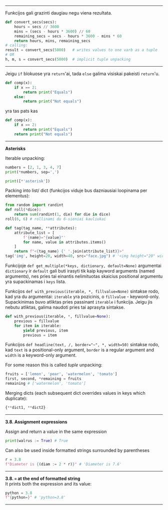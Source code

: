 ----------------------------------------
Funkcijos gali grazinti daugiau negu viena rezultata.
```python
def convert_secs(secs):
    hours = secs // 3600
    mins = (secs - hours * 3600) // 60
    remaining_secs = secs - hours * 3600 - mins * 60
    return hours, mins, remaining_secs
# calling:
result = convert_secs(5000)   # writes values to one varb as a tuple
# OR
h, m, s = convert_secs(5000)  # implicit tuple unpacking
```
----------------------------------------------
Jeigu `if` blokuose yra `return`'ai, tada `else` galima visiskai pakeisti `return`'u. 
```py
def comp(x):
    if x == 2:
        return print("Equals")
    else:
        return print("Not equals")
```
yra tas pats kas
```py
def comp(x):
    if x == 2:
        return print("Equals")
    return print("Not equals")
```
------------------------------------------------

**Asterisks**

Iterable unpacking:
```py
numbers = [2, 1, 3, 4, 7]
print(*numbers, sep=',')
```
```py
print([*'asterisk'])
```
Packing into list/ dict (funkcijos viduje bus dazniausiai loopinama per elementus):
```py
from random import randint
def roll(*dice):
    return sum(randint(1, die) for die in dice)
roll(6, 6) # rollinami du 6-sieniai kauliukai 
```
```py
def tag(tag_name, **attributes):
    attribute_list = [
        f'{name}="{value}"'
        for name, value in attributes.items()
    ]
    return f"<{tag_name} {' '.join(attribute_list)}>"
tag('img', height=20, width=40, src="face.jpg") # '<img height="20" width="40" src="face.jpg">'
```

Funkcijoje `def get_multiple(*keys, dictionary, default=None)` argumentai `dictionary` ir `default` gali buti irasyti tik kaip kayword arguments (named arguments), nes pries tai einantis nelimituotas skaicius positional argumentu yra supackinamas i `keys` lista. 

Funkcijos `def with_previous(iterable, *, fillvalue=None)` sintakse rodo, kad yra du argumentai: `iterable` yra pozicinis, o `fillvalue` - keyword-only. Supackinimas buvo atliktas pries passinant `iterable` i funkcija. Jeigu jis nebutu atliktas, galima naudoti pries tai aprasyta sintakse. 
```py
def with_previous(iterable, *, fillvalue=None):
    previous = fillvalue
    for item in iterable:
        yield previous, item
        previous = item
```

Funkcijos `def headline(text, /, border="~", *, width=50)` sintakse rodo, kad `text` is a positional-only argument, `border` is a regular argument and `width` is a keyword-only argument. 

For some reason this is called *tuple* unpacking: 
```py
fruits = ['lemon', 'pear', 'watermelon', 'tomato']
first, second, *remaining = fruits
remaining # ['watermelon', 'tomato']
```

Merging dicts (each subsequent dict overrides values in keys which duplicate): 
```py
{**dict1, **dict2}
```

---------------------------------------------------------------------------------------------------

**3.8. Assignment expressions**

Assign and return a value in the same expression
```py
print(walrus := True) # True
```

Can also be used inside formatted strings surrounded by parentheses
```py
r = 3.8
f"Diameter is {(diam := 2 * r)}" # 'Diameter is 7.6'
```

-------------------------------------------------------------------------------------------------------

**3.8. `=` at the end of formatted string**  
It prints both the expression and its value:
```py
python = 3.8
f"{python=}" # 'python=3.8'
```

-----------------------------------------------------------------------------------------------

